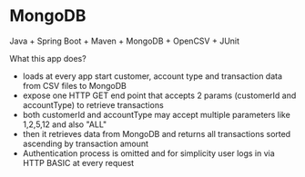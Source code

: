 # MongoDB

Java + Spring Boot + Maven + MongoDB + OpenCSV + JUnit


What this app does?

  - loads at every app start customer, account type and transaction data from CSV files to MongoDB
  - expose one HTTP GET end point that accepts 2 params (customerId and accountType) to retrieve transactions
  - both customerId and accountType may accept multiple parameters like 1,2,5,12 and also "ALL"
  - then it retrieves data from MongoDB and returns all transactions sorted ascending by transaction amount
  - Authentication process is omitted and for simplicity user logs in via HTTP BASIC at every request

